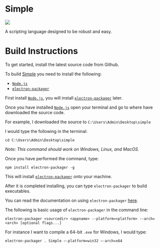 # Simple
![](https://david-dm.org/alamshafil/simple.svg)

A scripting language designed to be robust and easy.

# Build Instructions
To get started, install the latest source code from Github.

To build [Simple](https://github.com/alamshafil/simple/) you need to install the following:
* [`Node.js`](https://nodejs.org/)
* [`electron-packager`](https://github.com/electron/electron-packager)

First install [`Node.js`](https://nodejs.org/), you will install [`electron-packager`](https://github.com/electron/electron-packager) later.

Once you have installed [`Node.js`](https://nodejs.org/) open your terminal and go to where have downloaded the source code.

For example, I downloaded the source to `C:\Users\Admin\Desktop\simple` 

I would type the following in the terminal:
```
cd C:\Users\Admin\Desktop\simple
```
*Note: This command should work on Windows, Linux, and MacOS.*

Once you have performed the command, type:
```
npm install electron-packager -g
```

This will install [`electron-packager`](https://github.com/electron/electron-packager) onto your machine.

After it is completed installing, you can type `electron-packager` to build executables.

You can read the documentation on using `electron-packager` [here](https://github.com/electron/electron-packager).

The following is basic usage of `electron-packager` in the command line:
```
electron-packager <sourcedir> <appname> --platform=<platform> --arch=<arch> [optional flags...]
```

For instance I want to compile a 64-bit `.exe` for Windows, I would type:

```
electron-packager . Simple —-platform=win32 —-arch=x64
```











